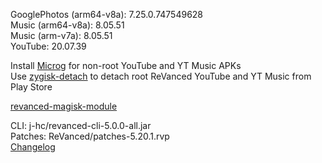 GooglePhotos (arm64-v8a): 7.25.0.747549628  
Music (arm64-v8a): 8.05.51  
Music (arm-v7a): 8.05.51  
YouTube: 20.07.39  

Install [Microg](https://github.com/ReVanced/GmsCore/releases) for non-root YouTube and YT Music APKs  
Use [zygisk-detach](https://github.com/j-hc/zygisk-detach) to detach root ReVanced YouTube and YT Music from Play Store  

[revanced-magisk-module](https://github.com/j-hc/revanced-magisk-module)
  
CLI: j-hc/revanced-cli-5.0.0-all.jar  
Patches: ReVanced/patches-5.20.1.rvp  
[Changelog](https://github.com/ReVanced/revanced-patches/releases/tag/v5.20.1)  
